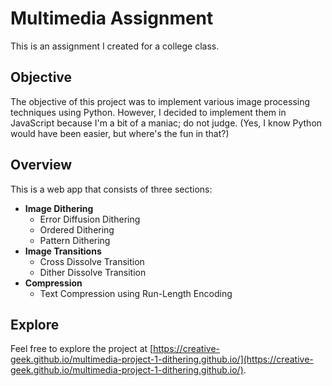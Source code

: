 # Multimedia Assignment

This is an assignment I created for a college class.

## Objective

The objective of this project was to implement various image processing techniques using Python. However, I decided to implement them in JavaScript because I'm a bit of a maniac; do not judge. (Yes, I know Python would have been easier, but where's the fun in that?)

## Overview

This is a web app that consists of three sections:

- **Image Dithering**
  - Error Diffusion Dithering
  - Ordered Dithering
  - Pattern Dithering
- **Image Transitions**
  - Cross Dissolve Transition
  - Dither Dissolve Transition
- **Compression**
  - Text Compression using Run-Length Encoding

## Explore

Feel free to explore the project at [https://creative-geek.github.io/multimedia-project-1-dithering.github.io/](https://creative-geek.github.io/multimedia-project-1-dithering.github.io/).
